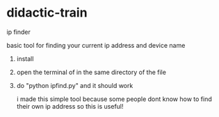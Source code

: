 # didactic-train
ip finder

basic tool for finding your current ip address and device name

1. install
2. open the terminal of in the same directory of the file
3. do "python ipfind.py" and it should work

    i made this simple tool because some people dont know how to find their own ip address so this is useful!
